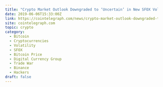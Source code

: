 ```yaml
---
title: "Crypto Market Outlook Downgraded to ‘Uncertain’ in New SFOX Volatility Report"
date: 2019-06-06T15:33:00Z
link: https://cointelegraph.com/news/crypto-market-outlook-downgraded-to-uncertain-in-new-sfox-volatility-report?utm_medium=RSS&utm_source=hune
site: cointelegraph.com
topic: crypto
category:
  - Bitcoin
  - Cryptocurrencies
  - Volatility
  - SFOX
  - Bitcoin Price
  - Digital Currency Group
  - Trade War
  - Binance
  - Hackers
draft: false
---
```

